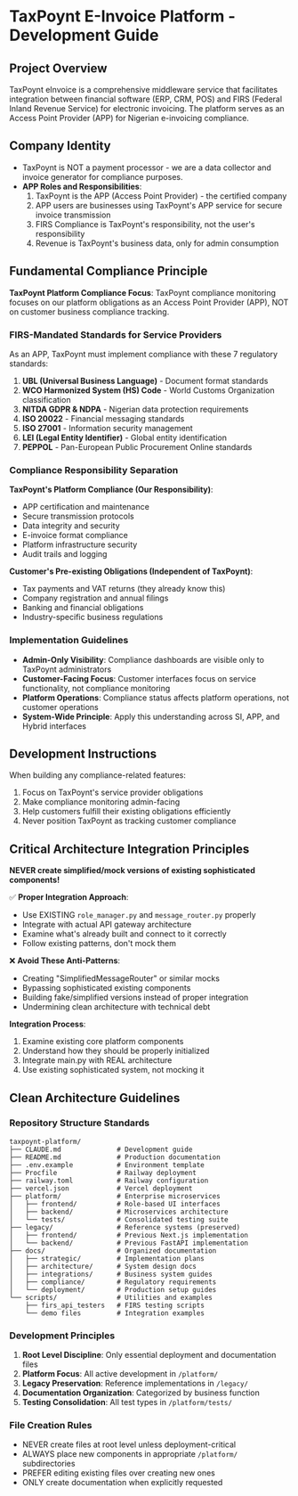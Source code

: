 # TaxPoynt E-Invoice Platform - Development Guide

## Project Overview

TaxPoynt eInvoice is a comprehensive middleware service that facilitates integration between financial software (ERP, CRM, POS) and FIRS (Federal Inland Revenue Service) for electronic invoicing. The platform serves as an Access Point Provider (APP) for Nigerian e-invoicing compliance.

## Company Identity

- TaxPoynt is NOT a payment processor - we are a data collector and invoice generator for compliance purposes.
- **APP Roles and Responsibilities**:
  1. TaxPoynt is the APP (Access Point Provider) - the certified company
  2. APP users are businesses using TaxPoynt's APP service for secure invoice transmission
  3. FIRS Compliance is TaxPoynt's responsibility, not the user's responsibility
  4. Revenue is TaxPoynt's business data, only for admin consumption

## Fundamental Compliance Principle

**TaxPoynt Platform Compliance Focus**: TaxPoynt compliance monitoring focuses on our platform obligations as an Access Point Provider (APP), NOT on customer business compliance tracking.

### FIRS-Mandated Standards for Service Providers
As an APP, TaxPoynt must implement compliance with these 7 regulatory standards:

1. **UBL (Universal Business Language)** - Document format standards
2. **WCO Harmonized System (HS) Code** - World Customs Organization classification
3. **NITDA GDPR & NDPA** - Nigerian data protection requirements  
4. **ISO 20022** - Financial messaging standards
5. **ISO 27001** - Information security management
6. **LEI (Legal Entity Identifier)** - Global entity identification
7. **PEPPOL** - Pan-European Public Procurement Online standards

### Compliance Responsibility Separation

**TaxPoynt's Platform Compliance (Our Responsibility)**:
- APP certification and maintenance
- Secure transmission protocols
- Data integrity and security
- E-invoice format compliance
- Platform infrastructure security
- Audit trails and logging

**Customer's Pre-existing Obligations (Independent of TaxPoynt)**:
- Tax payments and VAT returns (they already know this)
- Company registration and annual filings
- Banking and financial obligations
- Industry-specific business regulations

### Implementation Guidelines

- **Admin-Only Visibility**: Compliance dashboards are visible only to TaxPoynt administrators
- **Customer-Facing Focus**: Customer interfaces focus on service functionality, not compliance monitoring
- **Platform Operations**: Compliance status affects platform operations, not customer operations
- **System-Wide Principle**: Apply this understanding across SI, APP, and Hybrid interfaces

## Development Instructions

When building any compliance-related features:
1. Focus on TaxPoynt's service provider obligations
2. Make compliance monitoring admin-facing
3. Help customers fulfill their existing obligations efficiently
4. Never position TaxPoynt as tracking customer compliance

## Critical Architecture Integration Principles

**NEVER create simplified/mock versions of existing sophisticated components!**

✅ **Proper Integration Approach**:
- Use EXISTING `role_manager.py` and `message_router.py` properly
- Integrate with actual API gateway architecture
- Examine what's already built and connect to it correctly
- Follow existing patterns, don't mock them

❌ **Avoid These Anti-Patterns**:
- Creating "SimplifiedMessageRouter" or similar mocks
- Bypassing sophisticated existing components
- Building fake/simplified versions instead of proper integration
- Undermining clean architecture with technical debt

**Integration Process**:
1. Examine existing core platform components
2. Understand how they should be properly initialized
3. Integrate main.py with REAL architecture
4. Use existing sophisticated system, not mocking it

## Clean Architecture Guidelines

### Repository Structure Standards
```
taxpoynt-platform/
├── CLAUDE.md              # Development guide  
├── README.md              # Production documentation
├── .env.example           # Environment template
├── Procfile               # Railway deployment
├── railway.toml           # Railway configuration  
├── vercel.json            # Vercel deployment
├── platform/              # Enterprise microservices
│   ├── frontend/          # Role-based UI interfaces
│   ├── backend/           # Microservices architecture
│   └── tests/             # Consolidated testing suite
├── legacy/                # Reference systems (preserved)
│   ├── frontend/          # Previous Next.js implementation
│   └── backend/           # Previous FastAPI implementation
├── docs/                  # Organized documentation
│   ├── strategic/         # Implementation plans
│   ├── architecture/      # System design docs
│   ├── integrations/      # Business system guides
│   ├── compliance/        # Regulatory requirements
│   └── deployment/        # Production setup guides
└── scripts/               # Utilities and examples
    ├── firs_api_testers   # FIRS testing scripts
    └── demo files         # Integration examples
```

### Development Principles
1. **Root Level Discipline**: Only essential deployment and documentation files
2. **Platform Focus**: All active development in `/platform/`  
3. **Legacy Preservation**: Reference implementations in `/legacy/`
4. **Documentation Organization**: Categorized by business function
5. **Testing Consolidation**: All test types in `/platform/tests/`

### File Creation Rules
- NEVER create files at root level unless deployment-critical
- ALWAYS place new components in appropriate `/platform/` subdirectories
- PREFER editing existing files over creating new ones
- ONLY create documentation when explicitly requested